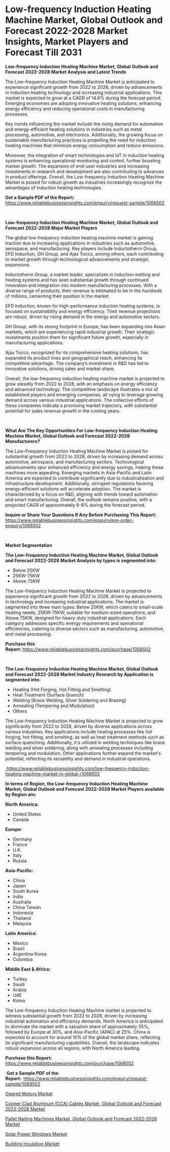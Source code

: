 <p><h1>Low-frequency Induction Heating Machine Market, Global Outlook and Forecast 2022-2028 Market Insights, Market Players and Forecast Till 2031</h1></p><p><strong>Low-frequency Induction Heating Machine Market, Global Outlook and Forecast 2022-2028 Market Analysis and Latest Trends</strong></p>
<p><p>The Low-frequency Induction Heating Machine Market is anticipated to experience significant growth from 2022 to 2028, driven by advancements in induction heating technology and increasing industrial applications. This market is expected to grow at a CAGR of 14.6% during the forecast period. Emerging economies are adopting innovative heating solutions, enhancing energy efficiency and reducing operational costs in manufacturing processes. </p><p>Key trends influencing the market include the rising demand for automation and energy-efficient heating solutions in industries such as metal processing, automotive, and electronics. Additionally, the growing focus on sustainable manufacturing practices is propelling the need for induction heating machines that minimize energy consumption and reduce emissions. </p><p>Moreover, the integration of smart technologies and IoT in induction heating systems is enhancing operational monitoring and control, further boosting market growth. The expansion of end-user industries and increasing investments in research and development are also contributing to advances in product offerings. Overall, the Low-frequency Induction Heating Machine Market is poised for robust growth as industries increasingly recognize the advantages of induction heating technologies.</p></p>
<p><strong>Get a Sample PDF of the Report:&nbsp;</strong> <a href="https://www.reliablebusinessinsights.com/enquiry/request-sample/1068502">https://www.reliablebusinessinsights.com/enquiry/request-sample/1068502</a></p>
<p>&nbsp;</p>
<p><strong>Low-frequency Induction Heating Machine Market, Global Outlook and Forecast 2022-2028 Major Market Players</strong></p>
<p><p>The global low-frequency induction heating machine market is gaining traction due to increasing applications in industries such as automotive, aerospace, and manufacturing. Key players include Inductotherm Group, EFD Induction, GH Group, and Ajax Tocco, among others, each contributing to market growth through technological advancements and strategic expansions.</p><p>Inductotherm Group, a market leader, specializes in induction melting and heating systems and has seen substantial growth through continued innovation and integration into modern manufacturing processes. With a diverse range of products, their revenue is estimated to be in the hundreds of millions, cementing their position in the market.</p><p>EFD Induction, known for high-performance induction heating systems, is focused on sustainability and energy efficiency. Their revenue projections are robust, driven by rising demand in the energy and automotive sectors. </p><p>GH Group, with its strong footprint in Europe, has been expanding into Asian markets, which are experiencing rapid industrial growth. Their strategic investments position them for significant future growth, especially in manufacturing applications.</p><p>Ajax Tocco, recognized for its comprehensive heating solutions, has expanded its product lines and geographical reach, enhancing its competitive advantage. The company’s investment in R&D has led to innovative solutions, driving sales and market share.</p><p>Overall, the low-frequency induction heating machine market is projected to grow steadily from 2022 to 2028, with an emphasis on energy efficiency and advanced technology. The competitive landscape illustrates a mix of established players and emerging companies, all vying to leverage growing demand across various industrial applications. The collective efforts of these companies indicate a promising market trajectory, with substantial potential for sales revenue growth in the coming years.</p></p>
<p>&nbsp;</p>
<p><strong>What Are The Key Opportunities For Low-frequency Induction Heating Machine Market, Global Outlook and Forecast 2022-2028 Manufacturers?</strong></p>
<p><p>The Low-Frequency Induction Heating Machine Market is poised for substantial growth from 2022 to 2028, driven by increasing demand across automotive, aerospace, and manufacturing sectors. Technological advancements spur enhanced efficiency and energy savings, making these machines more appealing. Emerging markets in Asia-Pacific and Latin America are expected to contribute significantly due to industrialization and infrastructure development. Additionally, stringent regulations favoring energy-efficient solutions will accelerate adoption. The market is characterized by a focus on R&D, aligning with trends toward automation and smart manufacturing. Overall, the outlook remains positive, with a projected CAGR of approximately 6-8% during the forecast period.</p></p>
<p><strong>Inquire or Share Your Questions If Any Before Purchasing This Report:</strong> <a href="https://www.reliablebusinessinsights.com/enquiry/pre-order-enquiry/1068502">https://www.reliablebusinessinsights.com/enquiry/pre-order-enquiry/1068502</a></p>
<p>&nbsp;</p>
<p><strong>Market Segmentation</strong></p>
<p><strong>The Low-frequency Induction Heating Machine Market, Global Outlook and Forecast 2022-2028 Market Analysis by types is segmented into:</strong></p>
<p><ul><li>Below 25KW</li><li>25KW-75KW</li><li>Above 75KW</li></ul></p>
<p><p>The Low-frequency Induction Heating Machine Market is projected to experience significant growth from 2022 to 2028, driven by advancements in technology and increasing industrial applications. The market is segmented into three main types: Below 25KW, which caters to small-scale heating needs; 25KW-75KW, suitable for medium-sized operations; and Above 75KW, designed for heavy-duty industrial applications. Each category addresses specific energy requirements and operational efficiencies, catering to diverse sectors such as manufacturing, automotive, and metal processing.</p></p>
<p><strong>Purchase this Report:&nbsp;</strong><a href="https://www.reliablebusinessinsights.com/purchase/1068502">https://www.reliablebusinessinsights.com/purchase/1068502</a></p>
<p>&nbsp;</p>
<p><strong>The Low-frequency Induction Heating Machine Market, Global Outlook and Forecast 2022-2028 Market Industry Research by Application is segmented into:</strong></p>
<p><ul><li>Heating (Hot Forging, Hot Fitting and Smelting)</li><li>Heat Treatment (Surface Quench)</li><li>Welding (Braze Welding, Silver Soldering and Brazing)</li><li>Annealing (Tempering and Modulation)</li><li>Others</li></ul></p>
<p><p>The Low-frequency Induction Heating Machine Market is projected to grow significantly from 2022 to 2028, driven by diverse applications across various industries. Key applications include heating processes like hot forging, hot fitting, and smelting, as well as heat treatment methods such as surface quenching. Additionally, it's utilized in welding techniques like braze welding and silver soldering, along with annealing processes including tempering and modulation. Other applications further expand the market's potential, reflecting its versatility and demand in industrial operations.</p></p>
<p><a href="https://www.reliablebusinessinsights.com/low-frequency-induction-heating-machine-market-in-global-r1068502">&nbsp;https://www.reliablebusinessinsights.com/low-frequency-induction-heating-machine-market-in-global-r1068502</a></p>
<p><strong>In terms of Region, the Low-frequency Induction Heating Machine Market, Global Outlook and Forecast 2022-2028 Market Players available by Region are:</strong></p>
<p>
    <p> <strong> North America: </strong>
        <ul>
            <li>United States</li>
            <li>Canada</li>
        </ul>
        </p> 
    <p> <strong> Europe: </strong>
        <ul>
            <li>Germany</li>
            <li>France</li>
            <li>U.K.</li>
            <li>Italy</li>
            <li>Russia</li>
        </ul>
        </p> 
    <p> <strong> Asia-Pacific: </strong>
        <ul>
            <li>China</li>
            <li>Japan</li>
            <li>South Korea</li>
            <li>India</li>
            <li>Australia</li>
            <li>China Taiwan</li>
            <li>Indonesia</li>
            <li>Thailand</li>
            <li>Malaysia</li>
        </ul>
        </p> 
    <p> <strong> Latin America: </strong>
        <ul>
            <li>Mexico</li>
            <li>Brazil</li>
            <li>Argentina Korea</li>
            <li>Colombia</li>
        </ul>
        </p> 
    <p> <strong> Middle East & Africa: </strong>
        <ul>
            <li>Turkey</li>
            <li>Saudi</li>
            <li>Arabia</li>
            <li>UAE</li>
            <li>Korea</li>
        </ul>
    </p>
    </p>
<p><p>The Low-frequency Induction Heating Machine market is projected to witness substantial growth from 2022 to 2028, driven by increasing industrial automation and efficiency demands. North America is anticipated to dominate the market with a valuation share of approximately 35%, followed by Europe at 30%, and Asia-Pacific (APAC) at 25%. China is expected to account for around 10% of the global market share, reflecting its significant manufacturing capabilities. Overall, the landscape indicates robust expansion across all regions, with North America leading.</p></p>
<p><strong>Purchase this Report: </strong><a href="https://www.reliablebusinessinsights.com/purchase/1068502">https://www.reliablebusinessinsights.com/purchase/1068502</a></p>
<p>&nbsp;<strong>Get a Sample PDF of the Report:&nbsp;&nbsp;</strong><a href="https://www.reliablebusinessinsights.com/enquiry/request-sample/1068502">https://www.reliablebusinessinsights.com/enquiry/request-sample/1068502</a></p>
<p><strong></strong></p>
<p><p><a href="https://medium.com/@sarahhopkins94/geared-motors-market-size-is-growing-at-cagr-of-8-5-6b82d86156b2">Geared Motors Market</a></p><p><a href="https://github.com/RogerBennett414/Market-Research-Report-List-1/blob/main/copper-clad-aluminum-cca-cables-market-global-outlook-and-forecast-2022-2028-market.md">Copper Clad Aluminum (CCA) Cables Market, Global Outlook and Forecast 2022-2028 Market</a></p><p><a href="https://github.com/sumonsky0m/Market-Research-Report-List-1/blob/main/pallet-nailing-machines-market-global-outlook-and-forecast-2022-2028-market.md">Pallet Nailing Machines Market, Global Outlook and Forecast 2022-2028 Market</a></p><p><a href="https://medium.com/@addiehirthe20/the-global-solar-power-windows-market-identifies-drivers-restraints-opportunities-and-trends-251ec0d6aca1">Solar Power Windows Market</a></p><p><a href="https://issuu.com/reportprime-2/docs/building-insulation-market-size-203_51e1afaf7f0c09">Building Insulation Market</a></p></p>